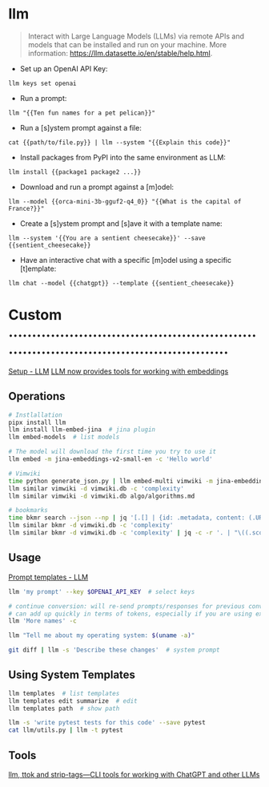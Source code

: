 # llm

> Interact with Large Language Models (LLMs) via remote APIs and models that can be installed and run on your machine.
> More information: <https://llm.datasette.io/en/stable/help.html>.

- Set up an OpenAI API Key:

`llm keys set openai`

- Run a prompt:

`llm "{{Ten fun names for a pet pelican}}"`

- Run a [s]ystem prompt against a file:

`cat {{path/to/file.py}} | llm --system "{{Explain this code}}"`

- Install packages from PyPI into the same environment as LLM:

`llm install {{package1 package2 ...}}`

- Download and run a prompt against a [m]odel:

`llm --model {{orca-mini-3b-gguf2-q4_0}} "{{What is the capital of France?}}"`

- Create a [s]ystem prompt and [s]ave it with a template name:

`llm --system '{{You are a sentient cheesecake}}' --save {{sentient_cheesecake}}`

- Have an interactive chat with a specific [m]odel using a specific [t]emplate:

`llm chat --model {{chatgpt}} --template {{sentient_cheesecake}}`


# Custom ....................................................................................................
[Setup - LLM](https://llm.datasette.io/en/stable/setup.html)
[LLM now provides tools for working with embeddings](https://simonwillison.net/2023/Sep/4/llm-embeddings/)

## Operations
```bash
# Instlallation
pipx install llm
llm install llm-embed-jina  # jina plugin
llm embed-models  # list models

# The model will download the first time you try to use it
llm embed -m jina-embeddings-v2-small-en -c 'Hello world'

# Vimwiki
time python generate_json.py | llm embed-multi vimwiki -m jina-embeddings-v2-small-en --database embeddings.db - --format nl
llm similar vimwiki -d vimwiki.db -c 'complexity'
llm similar vimwiki -d vimwiki.db algo/algorithms.md

# bookmarks
time bkmr search --json --np | jq '[.[] | {id: .metadata, content: (.URL + ", " + .metadata + ", " + .tags)}]' | llm embed-multi bkmr -m jina-embeddings-v2-small-en --database embeddings.db --store -
llm similar bkmr -d vimwiki.db -c 'complexity'
llm similar bkmr -d vimwiki.db -c 'complexity' | jq -c -r '. | "\((.score * 10000 | round) / 10000 | tostring) \(.id) \(.content)"'
```

## Usage
[Prompt templates - LLM](https://llm.datasette.io/en/stable/templates.html)
```bash
llm 'my prompt' --key $OPENAI_API_KEY  # select keys

# continue conversion: will re-send prompts/responses for previous conversation as part of the call to the language model.
# can add up quickly in terms of tokens, especially if you are using expensive models
llm 'More names' -c

llm "Tell me about my operating system: $(uname -a)"

git diff | llm -s 'Describe these changes'  # system prompt
```

## Using System Templates
```bash
llm templates  # list templates
llm templates edit summarize  # edit
llm templates path  # show path

llm -s 'write pytest tests for this code' --save pytest
cat llm/utils.py | llm -t pytest
```

## Tools
[llm, ttok and strip-tags—CLI tools for working with ChatGPT and other LLMs](https://simonwillison.net/2023/May/18/cli-tools-for-llms/)
